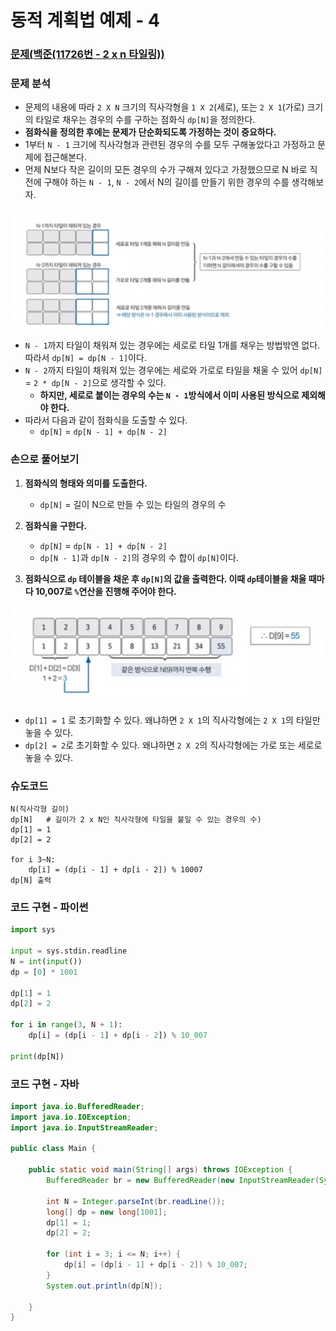 # 동적 계획법 예제 - 4

### [문제(백준(11726번 - 2 x n 타일링))](https://www.acmicpc.net/problem/11726)

### 문제 분석
- 문제의 내용에 따라 `2 X N` 크기의 직사각형을 `1 X 2`(세로), 또는 `2 X 1`(가로) 크기의 타일로 채우는 경우의 수를 구하는 점화식 `dp[N]`을 정의한다.
- **점화식을 정의한 후에는 문제가 단순화되도록 가정하는 것이 중요하다.**
- 1부터 `N - 1` 크기에 직사각형과 관련된 경우의 수를 모두 구해놓았다고 가정하고 문제에 접근해본다.
- 먼제 N보다 작은 길이의 모든 경우의 수가 구해져 있다고 가정했으므로 N 바로 직전에 구해야 하는 `N - 1`, `N - 2`에서 N의 길이를 만들기 위한 경우의 수를 생각해보자.

![img_6.png](image/img_6.png)

- `N - 1`까지 타일이 채워져 있는 경우에는 세로로 타일 1개를 채우는 방법밖엔 없다. 따라서 `dp[N] = dp[N - 1]`이다.
- `N - 2`까지 타일이 채워져 있는 경우에는 세로와 가로로 타일을 채울 수 있어 `dp[N]` = `2 * dp[N - 2]`으로 생각할 수 있다.
  - **하지만, 세로로 붙이는 경우의 수는 `N - 1`방식에서 이미 사용된 방식으로 제외해야 한다.**
- 따라서 다음과 같이 점화식을 도출할 수 있다.
  - `dp[N]` = `dp[N - 1] + dp[N - 2]`
### 손으로 풀어보기
1. **점화식의 형태와 의미를 도출한다.**
   - `dp[N]` = 길이 N으로 만들 수 있는 타일의 경우의 수

2. **점화식을 구한다.**
   - `dp[N]` = `dp[N - 1] + dp[N - 2]`
   - `dp[N - 1]`과 `dp[N - 2]`의 경우의 수 합이 `dp[N]`이다.

3. **점화식으로 `dp` 테이블을 채운 후 `dp[N]`의 값을 출력한다. 이때 `dp`테이블을 채울 때마다 10,007로 `%`연산을 진행해 주어야 한다.**

![img_7.png](image/img_7.png)

- `dp[1] = 1` 로 초기화할 수 있다. 왜냐하면 `2 X 1`의 직사각형에는 `2 X 1`의 타일만 놓을 수 있다.
- `dp[2] = 2`로 초기화할 수 있다. 왜냐하면 `2 X 2`의 직사각형에는 가로 또는 세로로 놓을 수 있다.


### 슈도코드
```text
N(직사각형 길이)
dp[N]   # 길이가 2 x N인 직사각형에 타일을 붙일 수 있는 경우의 수)
dp[1] = 1
dp[2] = 2

for i 3~N:
    dp[i] = (dp[i - 1] + dp[i - 2]) % 10007
dp[N] 출력
```

### 코드 구현 - 파이썬
```python
import sys

input = sys.stdin.readline
N = int(input())
dp = [0] * 1001

dp[1] = 1
dp[2] = 2

for i in range(3, N + 1):
    dp[i] = (dp[i - 1] + dp[i - 2]) % 10_007

print(dp[N])
```

### 코드 구현 - 자바
```java
import java.io.BufferedReader;
import java.io.IOException;
import java.io.InputStreamReader;

public class Main {

    public static void main(String[] args) throws IOException {
        BufferedReader br = new BufferedReader(new InputStreamReader(System.in));

        int N = Integer.parseInt(br.readLine());
        long[] dp = new long[1001];
        dp[1] = 1;
        dp[2] = 2;

        for (int i = 3; i <= N; i++) {
            dp[i] = (dp[i - 1] + dp[i - 2]) % 10_007;
        }
        System.out.println(dp[N]);

    }
}
```